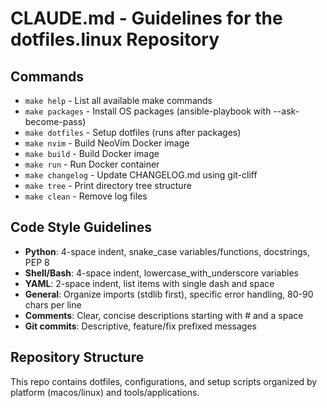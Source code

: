 # CLAUDE.md - Guidelines for the dotfiles.linux Repository

## Commands
- `make help` - List all available make commands
- `make packages` - Install OS packages (ansible-playbook with --ask-become-pass)
- `make dotfiles` - Setup dotfiles (runs after packages)
- `make nvim` - Build NeoVim Docker image
- `make build` - Build Docker image
- `make run` - Run Docker container
- `make changelog` - Update CHANGELOG.md using git-cliff
- `make tree` - Print directory tree structure
- `make clean` - Remove log files

## Code Style Guidelines
- **Python**: 4-space indent, snake_case variables/functions, docstrings, PEP 8
- **Shell/Bash**: 4-space indent, lowercase_with_underscore variables
- **YAML**: 2-space indent, list items with single dash and space
- **General**: Organize imports (stdlib first), specific error handling, 80-90 chars per line
- **Comments**: Clear, concise descriptions starting with # and a space
- **Git commits**: Descriptive, feature/fix prefixed messages

## Repository Structure
This repo contains dotfiles, configurations, and setup scripts organized by platform (macos/linux) and tools/applications.